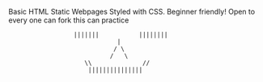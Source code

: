 Basic HTML Static Webpages Styled with CSS. 
Beginner friendly! 
Open to every one can fork this can practice 

                      |||||||           ||||||||
                                  |
                                 / \
                                /   \
                         \\              //
                          |||||||||||||||
                                
